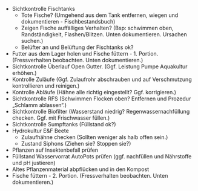 - Sichtkontrolle Fischtanks
  - Tote Fische? (Umgehend aus dem Tank entfernen, wiegen und dokumentieren - Fischbestandsbuch)
  - Zeigen Fische auffälliges Verhalten? (Bsp: schwimmen oben, Randständigkeit, Flashen/Blitzen. Unten dokumentieren. Ursachen suchen.)
  - Belüfter an und Belüftung der Fischtanks ok?
- Futter aus dem Lager holen und Fische füttern  - 1. Portion. (Fressverhalten beobachten. Unten dokumentieren.)
- Sichtkontrolle Überlauf Open Gutter. (Ggf. Leistung Pumpe Aquakultur erhöhen.)
- Kontrolle Zuläufe (Ggf. Zulaufrohr abschrauben und auf Verschmutzung kontrollieren und reinigen.)
- Kontrolle Abläufe (Hähne alle richtig eingestellt? Ggf. korrigieren.)
- Sichtkontrolle RFS (Schwimmen Flocken oben? Entfernen und Prozedur „Schlamm ablassen“.)
- Sichtkontrolle Biofilter (Wasserstand niedrig? Regenwassernachfüllung checken. Ggf. mit Frischwasser füllen.)
- Sichtkontrolle Sumpftanks (Füllstand ok?)
- Hydrokultur E&F Beete
  - Zulaufhähne checken (Sollten weniger als halb offen sein.)
  - Zustand Siphons (Ziehen sie? Stoppen sie?)
- Pflanzen auf Insektenbefall prüfen
- Füllstand Wasservorrat AutoPots prüfen (ggf. nachfüllen und Nährstoffe und pH justieren)
- Altes Pflanzenmaterial abpflücken und in den Kompost
- Fische füttern - 2. Portion.  (Fressverhalten beobachten. Unten dokumentieren.)
